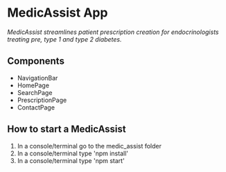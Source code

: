 # MedicAssist App

<i> MedicAssist streamlines patient prescription creation for endocrinologists treating pre, type 1 and type 2 diabetes. </i>

<h2> Components </h2>

- NavigationBar
- HomePage
- SearchPage
- PrescriptionPage
- ContactPage


## How to start a MedicAssist

1. In a console/terminal go to the medic_assist folder
2. In a console/terminal type 'npm install'
3. In a console/terminal type 'npm start'
